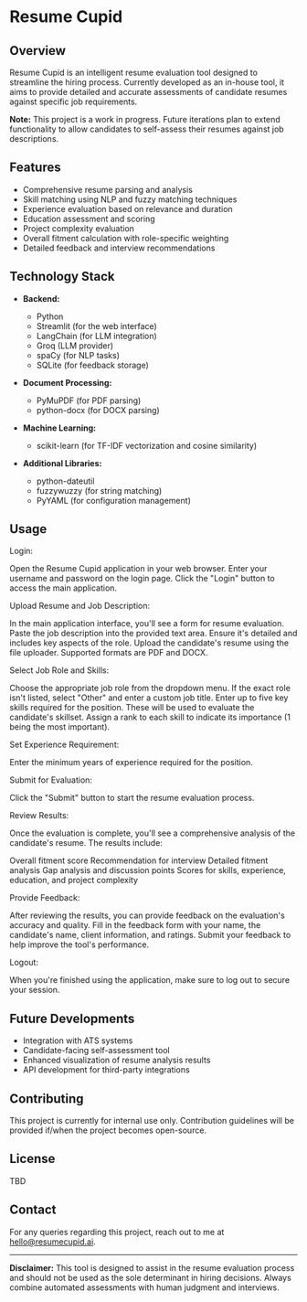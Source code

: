 # Resume Cupid

## Overview

Resume Cupid is an intelligent resume evaluation tool designed to streamline the hiring process. Currently developed as an in-house tool, it aims to provide detailed and accurate assessments of candidate resumes against specific job requirements.

**Note:** This project is a work in progress. Future iterations plan to extend functionality to allow candidates to self-assess their resumes against job descriptions.

## Features

- Comprehensive resume parsing and analysis
- Skill matching using NLP and fuzzy matching techniques
- Experience evaluation based on relevance and duration
- Education assessment and scoring
- Project complexity evaluation
- Overall fitment calculation with role-specific weighting
- Detailed feedback and interview recommendations

## Technology Stack

- **Backend:**
  - Python
  - Streamlit (for the web interface)
  - LangChain (for LLM integration)
  - Groq (LLM provider)
  - spaCy (for NLP tasks)
  - SQLite (for feedback storage)

- **Document Processing:**
  - PyMuPDF (for PDF parsing)
  - python-docx (for DOCX parsing)

- **Machine Learning:**
  - scikit-learn (for TF-IDF vectorization and cosine similarity)

- **Additional Libraries:**
  - python-dateutil
  - fuzzywuzzy (for string matching)
  - PyYAML (for configuration management)

## Usage

Login:

Open the Resume Cupid application in your web browser.
Enter your username and password on the login page.
Click the "Login" button to access the main application.


Upload Resume and Job Description:

In the main application interface, you'll see a form for resume evaluation.
Paste the job description into the provided text area. Ensure it's detailed and includes key aspects of the role.
Upload the candidate's resume using the file uploader. Supported formats are PDF and DOCX.


Select Job Role and Skills:

Choose the appropriate job role from the dropdown menu. If the exact role isn't listed, select "Other" and enter a custom job title.
Enter up to five key skills required for the position. These will be used to evaluate the candidate's skillset.
Assign a rank to each skill to indicate its importance (1 being the most important).


Set Experience Requirement:

Enter the minimum years of experience required for the position.


Submit for Evaluation:

Click the "Submit" button to start the resume evaluation process.


Review Results:

Once the evaluation is complete, you'll see a comprehensive analysis of the candidate's resume.
The results include:

Overall fitment score
Recommendation for interview
Detailed fitment analysis
Gap analysis and discussion points
Scores for skills, experience, education, and project complexity


Provide Feedback:

After reviewing the results, you can provide feedback on the evaluation's accuracy and quality.
Fill in the feedback form with your name, the candidate's name, client information, and ratings.
Submit your feedback to help improve the tool's performance.


Logout:

When you're finished using the application, make sure to log out to secure your session.

## Future Developments

- Integration with ATS systems
- Candidate-facing self-assessment tool
- Enhanced visualization of resume analysis results
- API development for third-party integrations

## Contributing

This project is currently for internal use only. Contribution guidelines will be provided if/when the project becomes open-source.

## License

TBD

## Contact

For any queries regarding this project, reach out to me at hello@resumecupid.ai.

---

**Disclaimer:** This tool is designed to assist in the resume evaluation process and should not be used as the sole determinant in hiring decisions. Always combine automated assessments with human judgment and interviews.